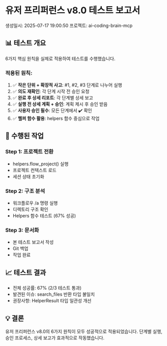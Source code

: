 # 유저 프리퍼런스 v8.0 테스트 보고서

생성일시: 2025-07-17 19:00:50
프로젝트: ai-coding-brain-mcp

## 📊 테스트 개요

6가지 핵심 원칙을 실제로 적용하여 테스트를 수행했습니다.

### 적용된 원칙:
1. ✅ **작은 단위 + 확장적 사고**: #1, #2, #3 단계로 나누어 실행
2. ✅ **의도 재확인**: 각 단계 시작 전 승인 요청
3. ✅ **완료 후 상세 리포트**: 각 단계별 상세 보고
4. ✅ **실행 전 상세 계획 + 승인**: 계획 제시 후 승인 받음
5. ✅ **사용자 승인 필수**: 모든 단계에서 ✔️ 확인
6. ✅ **헬퍼 함수 활용**: helpers 함수 중심으로 작업

## 🔧 수행된 작업

### Step 1: 프로젝트 전환
- helpers.flow_project() 실행
- 프로젝트 컨텍스트 로드
- 세션 상태 초기화

### Step 2: 구조 분석
- 워크플로우 /a 명령 실행
- 디렉토리 구조 확인
- Helpers 함수 테스트 (67% 성공)

### Step 3: 문서화
- 본 테스트 보고서 작성
- Git 백업
- 작업 완료

## 📈 테스트 결과

- 전체 성공률: 67% (2/3 테스트 통과)
- 발견된 이슈: search_files 반환 타입 불일치
- 권장사항: HelperResult 타입 일관성 개선

## 💡 결론

유저 프리퍼런스 v8.0의 6가지 원칙이 모두 성공적으로 적용되었습니다.
단계별 실행, 승인 프로세스, 상세 보고가 효과적으로 작동했습니다.
